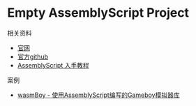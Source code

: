 # Empty AssemblyScript Project

相关资料
- [官网](https://www.assemblyscript.org/quick-start.html)
- [官方github](https://github.com/AssemblyScript/assemblyscript)
- [AssemblyScript 入手教程](https://www.sitepen.com/blog/getting-started-with-assemblyscript/)	

案例
- [wasmBoy - 使用AssemblyScript编写的Gameboy模拟器库](https://github.com/torch2424/wasmBoy)	